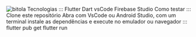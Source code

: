 ![bitola](https://github.com/user-attachments/assets/63de0304-c371-4008-9bff-27cf084a2690)
Tecnologias ::: 
Flutter
Dart
vsCode
Firebase Studio
Como testar ::: 
Clone este repositório
Abra com VsCode ou Android Studio, com um terminal instale as dependências e execute no emulador ou navegador ::: 
flutter pub get
flutter run
